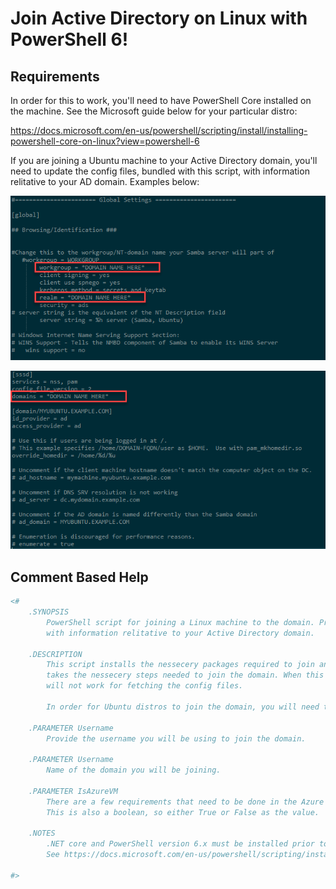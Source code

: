 # Join Active Directory on Linux with PowerShell 6!

## Requirements
In order for this to work, you'll need to have PowerShell Core installed on the machine. See the Microsoft guide below for your particular distro:

https://docs.microsoft.com/en-us/powershell/scripting/install/installing-powershell-core-on-linux?view=powershell-6

If you are joining a Ubuntu machine to your Active Directory domain, you'll need to update the config files, bundled with this script, with information relitative to your AD domain. Examples below:

![image](https://github.com/SleepySysadmin/PowerShell-6---Linux/blob/master/AD_Join/Images/smbconf-example.png)

![image](https://github.com/SleepySysadmin/PowerShell-6---Linux/blob/master/AD_Join/Images/sssdconf-example.png)

## Comment Based Help
```PowerShell
<#
    .SYNOPSIS
        PowerShell script for joining a Linux machine to the domain. Prior to running this on Ubuntu, you need to update the config files
        with information relitative to your Active Directory domain.

    .DESCRIPTION
        This script installs the nessecery packages required to join an Active Directory domain. Checks what version of OS is installed and 
        takes the nessecery steps needed to join the domain. When this script is ran, the PWD needs to be /root/AD_Join, otherwise the paths
        will not work for fetching the config files.

        In order for Ubuntu distros to join the domain, you will need to update the config files in AD_Join/Config_Files prior to this script running. 

    .PARAMETER Username
        Provide the username you will be using to join the domain.

    .PARAMETER Username
        Name of the domain you will be joining. 

    .PARAMETER IsAzureVM
        There are a few requirements that need to be done in the Azure portal prior to this running, namely setting the DNS servers for the NIC.
        This is also a boolean, so either True or False as the value.

    .NOTES
        .NET core and PowerShell version 6.x must be installed prior to running. Must also be ran as the root user. It is also assumed this is on a fresh OS install.
        See https://docs.microsoft.com/en-us/powershell/scripting/install/installing-powershell-core-on-linux?view=powershell-6 for assistance.

#>
```
